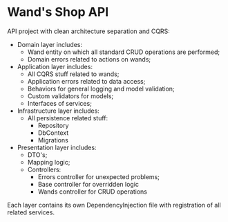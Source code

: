 # Wand's Shop API
API project with clean architecture separation and СQRS:
- Domain layer includes:
   - Wand entity on which all standard CRUD operations are performed;
   - Domain errors related to actions on wands;
- Application layer includes:
   - All CQRS stuff related to wands;
   - Application errors related to data access;
   - Behaviors for general logging and model validation;
   - Custom validators for models;
   - Interfaces of services;
- Infrastructure layer includes:
   - All persistence related stuff:
      - Repository
      - DbContext
      - Migrations
- Presentation layer inсludes:
   - DTO's;
   - Mapping logic;
   - Controllers:
      - Errors controller for unexpected problems;
      - Base controller for overridden logic
      - Wands controller for CRUD operations

Each layer contains its own DependencyInjection file with registration of all related services.
  
